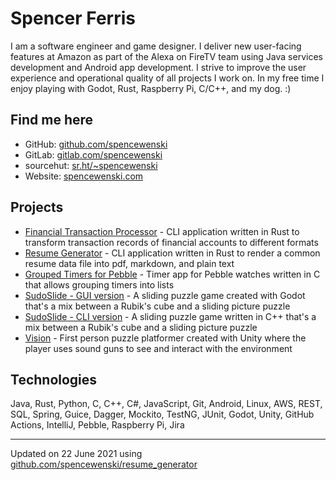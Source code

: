 # Spencer Ferris

I am a software engineer and game designer. I deliver new user-facing features at Amazon as part of the Alexa on FireTV
team using Java services development and Android app development. I strive to improve the user experience and
operational quality of all projects I work on. In my free time I enjoy playing with Godot, Rust, Raspberry Pi, C/C++,
and my dog. :)

## Find me here
- GitHub: [github.com/spencewenski](https://github.com/spencewenski)
- GitLab: [gitlab.com/spencewenski](https://gitlab.com/spencewenski)
- sourcehut: [sr.ht/~spencewenski](https://sr.ht/~spencewenski)
- Website: [spencewenski.com](https://spencewenski.com)

## Projects
- [Financial Transaction Processor](https://gitlab.com/spencewenski/transaction_processor) - CLI application written in
  Rust to transform transaction records of financial accounts to different formats
- [Resume Generator](https://github.com/spencewenski/resume_generator) - CLI application written in Rust to render a
  common resume data file into pdf, markdown, and plain text
- [Grouped Timers for Pebble](https://gitlab.com/spencewenski/pebble_grouped_timers) - Timer app for Pebble watches
  written in C that allows grouping timers into lists
- [SudoSlide - GUI version](https://git.sr.ht/~spencewenski/SudoSlide) - A sliding puzzle game created with Godot that's
  a mix between a Rubik's cube and a sliding picture puzzle
- [SudoSlide - CLI version](https://github.com/spencewenski/sudoslide) - A sliding puzzle game written in C++ that's a
  mix between a Rubik's cube and a sliding picture puzzle
- [Vision](https://github.com/spencewenski/Vision) - First person puzzle platformer created with Unity where the player
  uses sound guns to see and interact with the environment

## Technologies
Java, Rust, Python, C, C++, C#, JavaScript, Git, Android, Linux, AWS, REST, SQL, Spring, Guice, Dagger, Mockito, TestNG, JUnit, Godot, Unity, GitHub Actions, IntelliJ, Pebble, Raspberry Pi, Jira

---

Updated on 22 June 2021 using [github.com/spencewenski/resume_generator](https://github.com/spencewenski/resume_generator)

